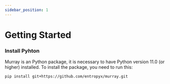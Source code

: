 ```yaml
---
sidebar_position: 1
---
```


# Getting Started

### Install Pyhton

Murray is an Python package, it is necessary to have Python version 11.0 (or higher) installed. To install the package, you need to run this:

```
pip install git+https://github.com/entropyx/murray.git
```